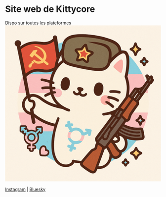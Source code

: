 # Site web de Kittycore

Dispo sur toutes les plateformes
![Kittycore Logo](website/kittycore_logo.png)

[Instagram](https://www.instagram.com/kittycore.band?igsh=em9iNjc1M3diamNu) | [Bluesky](https://bsky.app/profile/kittycoreband.bsky.social)